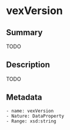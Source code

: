<!-- Automatically generated by spec-parser v2.0.0 on 2023-12-25T20:28:21.783513+00:00 -->
<!-- SPDX-License-Identifier: Community-Spec-1.0 -->

# vexVersion

## Summary

TODO


## Description

TODO


## Metadata

    - name: vexVersion
    - Nature: DataProperty
    - Range: xsd:string




